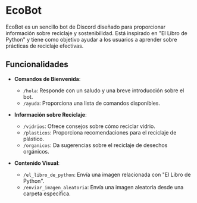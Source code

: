 # EcoBot

EcoBot es un sencillo bot de Discord diseñado para proporcionar información sobre reciclaje y sostenibilidad. Está inspirado en "El Libro de Python" y tiene como objetivo ayudar a los usuarios a aprender sobre prácticas de reciclaje efectivas.

## Funcionalidades

- **Comandos de Bienvenida**:
  - `/hola`: Responde con un saludo y una breve introducción sobre el bot.
  - `/ayuda`: Proporciona una lista de comandos disponibles.

- **Información sobre Reciclaje**:
  - `/vidrios`: Ofrece consejos sobre cómo reciclar vidrio.
  - `/plasticos`: Proporciona recomendaciones para el reciclaje de plástico.
  - `/organicos`: Da sugerencias sobre el reciclaje de desechos orgánicos.

- **Contenido Visual**:
  - `/el_libro_de_python`: Envía una imagen relacionada con "El Libro de Python".
  - `/enviar_imagen_aleatoria`: Envía una imagen aleatoria desde una carpeta específica.

